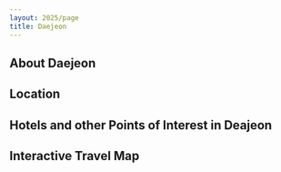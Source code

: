 ```yaml
---
layout: 2025/page
title: Daejeon
---
```


## About Daejeon

## Location

## Hotels and other Points of Interest in Deajeon

## Interactive Travel Map
